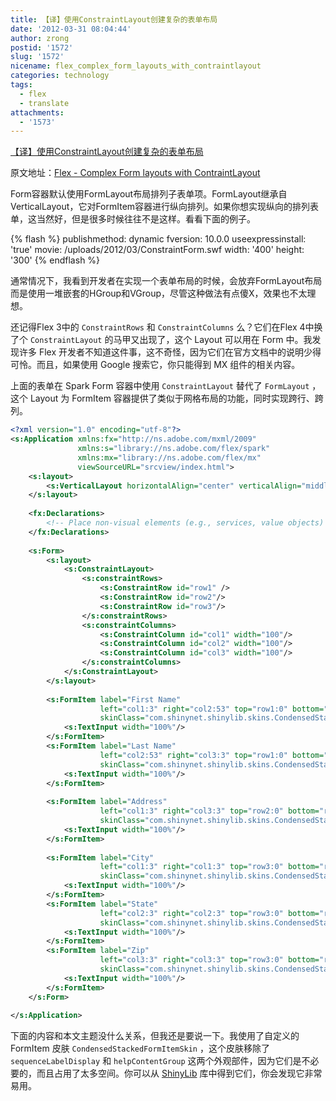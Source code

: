 ```yaml
---
title: 【译】使用ConstraintLayout创建复杂的表单布局
date: '2012-03-31 08:04:44'
author: zrong
postid: '1572'
slug: '1572'
nicename: flex_complex_form_layouts_with_contraintlayout
categories: technology
tags:
  - flex
  - translate
attachments:
  - '1573'
---
```


[【译】使用ConstraintLayout创建复杂的表单布局](https://blog.zengrong.net/post/1572.html)

原文地址：[Flex - Complex Form layouts with ContraintLayout](http://blog.devinholloway.com/2012/03/flex-complex-form-layouts-with.html)

Form容器默认使用FormLayout布局排列子表单项。FormLayout继承自VerticalLayout，它对FormItem容器进行纵向排列。如果你想实现纵向的排列表单，这当然好，但是很多时候往往不是这样。看看下面的例子。

{% flash %}
publishmethod: dynamic
fversion: 10.0.0
useexpressinstall: 'true'
movie: /uploads/2012/03/ConstraintForm.swf
width: '400'
height: '300'
{% endflash %}

通常情况下，我看到开发者在实现一个表单布局的时候，会放弃FormLayout布局而是使用一堆嵌套的HGroup和VGroup，尽管这种做法有点傻X，效果也不太理想。

还记得Flex 3中的 `ConstraintRows` 和 `ConstraintColumns` 么？它们在Flex 4中换了个 `ConstraintLayout` 的马甲又出现了，这个 Layout 可以用在 Form 中。我发现许多 Flex 开发者不知道这件事，这不奇怪，因为它们在官方文档中的说明少得可怜。而且，如果使用 Google 搜索它，你只能得到 MX 组件的相关内容。

上面的表单在 Spark Form 容器中使用 `ConstraintLayout` 替代了 `FormLayout` ，这个 Layout 为 FormItem 容器提供了类似于网格布局的功能，同时实现跨行、跨列。

``` xml
<?xml version="1.0" encoding="utf-8"?>
<s:Application xmlns:fx="http://ns.adobe.com/mxml/2009"
               xmlns:s="library://ns.adobe.com/flex/spark"
               xmlns:mx="library://ns.adobe.com/flex/mx"
               viewSourceURL="srcview/index.html">
    <s:layout>
        <s:VerticalLayout horizontalAlign="center" verticalAlign="middle"/>
    </s:layout>
    
    <fx:Declarations>
        <!-- Place non-visual elements (e.g., services, value objects) here -->
    </fx:Declarations>
    
    <s:Form>
        <s:layout>
            <s:ConstraintLayout>
                <s:constraintRows>
                    <s:ConstraintRow id="row1" />
                    <s:ConstraintRow id="row2"/>
                    <s:ConstraintRow id="row3"/>
                </s:constraintRows>
                <s:constraintColumns>
                    <s:ConstraintColumn id="col1" width="100"/>
                    <s:ConstraintColumn id="col2" width="100"/>
                    <s:ConstraintColumn id="col3" width="100"/>
                </s:constraintColumns>
            </s:ConstraintLayout>
        </s:layout>
        
        <s:FormItem label="First Name"
                    left="col1:3" right="col2:53" top="row1:0" bottom="row1:0"
                    skinClass="com.shinynet.shinylib.skins.CondensedStackedFormItemSkin">
            <s:TextInput width="100%"/>
        </s:FormItem>
        <s:FormItem label="Last Name"
                    left="col2:53" right="col3:3" top="row1:0" bottom="row1:0"
                    skinClass="com.shinynet.shinylib.skins.CondensedStackedFormItemSkin">
            <s:TextInput width="100%"/>
        </s:FormItem>
        
        <s:FormItem label="Address"
                    left="col1:3" right="col3:3" top="row2:0" bottom="row2:0"
                    skinClass="com.shinynet.shinylib.skins.CondensedStackedFormItemSkin">
            <s:TextInput width="100%"/>
        </s:FormItem>
        
        <s:FormItem label="City"
                    left="col1:3" right="col1:3" top="row3:0" bottom="row3:0"
                    skinClass="com.shinynet.shinylib.skins.CondensedStackedFormItemSkin">
            <s:TextInput width="100%"/>
        </s:FormItem>
        <s:FormItem label="State"
                    left="col2:3" right="col2:3" top="row3:0" bottom="row3:0"
                    skinClass="com.shinynet.shinylib.skins.CondensedStackedFormItemSkin">
            <s:TextInput width="100%"/>
        </s:FormItem>
        <s:FormItem label="Zip"
                    left="col3:3" right="col3:3" top="row3:0" bottom="row3:0"
                    skinClass="com.shinynet.shinylib.skins.CondensedStackedFormItemSkin">
            <s:TextInput width="100%"/>
        </s:FormItem>
    </s:Form>
    
</s:Application>
```

下面的内容和本文主题没什么关系，但我还是要说一下。我使用了自定义的 FormItem 皮肤 `CondensedStackedFormItemSkin` ，这个皮肤移除了 `sequenceLabelDisplay` 和 `helpContentGroup` 这两个外观部件，因为它们是不必要的，而且占用了太多空间。你可以从 [ShinyLib](https://www.assembla.com/code/shinylib/subversion/nodes) 库中得到它们，你会发现它非常易用。
